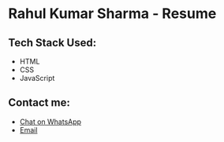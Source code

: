 # Rahul Kumar Sharma - Resume

## Tech Stack Used:
- HTML
- CSS
- JavaScript

## Contact me:
- [Chat on WhatsApp](http://wa.me/+918092726691)
- [Email](mailto:rahulrohanroshan@gmail.com)
